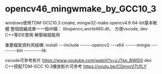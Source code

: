 # opencv46_mingwmake_by_GCC10_3
windows使用TDM-GCC10.3  cmake, mingw32-make  opencv4.6 64-bit基本軟體
整個就編成單一一個dll檔：
libopencv_world460.dll，
方便vscode, dev C++等IDE使用
解壓縮就能用

重要檔案資料夾結構:
install
---include
------opencv2
---x64
------mingw
---------bin
---------lib

vscode可參考影片
https://www.youtube.com/watch?v=zJTke_BWlD0
dev C++搭配TDM-GCC 10.3播放影片可參考
https://youtu.be/CGmvcV7UfLY
